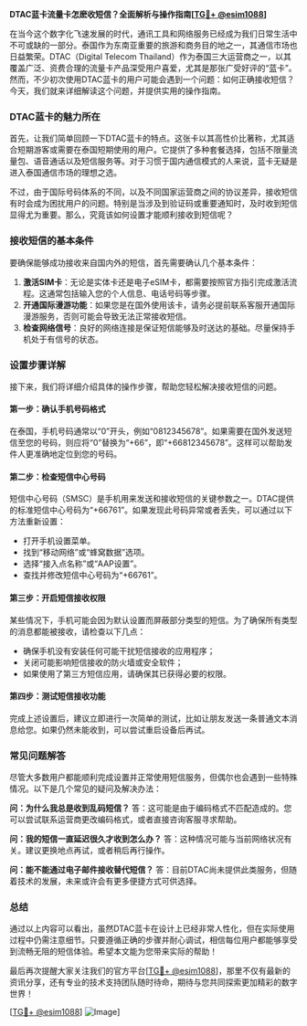 **DTAC蓝卡流量卡怎麽收短信？全面解析与操作指南[[TG💪+ @esim1088](https://t.me/s/esim1088)]**

在当今这个数字化飞速发展的时代，通讯工具和网络服务已经成为我们日常生活中不可或缺的一部分。泰国作为东南亚重要的旅游和商务目的地之一，其通信市场也日益繁荣。DTAC（Digital Telecom Thailand）作为泰国三大运营商之一，以其覆盖广泛、资费合理的流量卡产品深受用户喜爱，尤其是那张广受好评的“蓝卡”。然而，不少初次使用DTAC蓝卡的用户可能会遇到一个问题：如何正确接收短信？今天，我们就来详细解读这个问题，并提供实用的操作指南。

### DTAC蓝卡的魅力所在

首先，让我们简单回顾一下DTAC蓝卡的特点。这张卡以其高性价比著称，尤其适合短期游客或需要在泰国短期使用的用户。它提供了多种套餐选择，包括不限量流量包、语音通话以及短信服务等。对于习惯于国内通信模式的人来说，蓝卡无疑是进入泰国通信市场的理想之选。

不过，由于国际号码体系的不同，以及不同国家运营商之间的协议差异，接收短信有时会成为困扰用户的问题。特别是当涉及到验证码或重要通知时，及时收到短信显得尤为重要。那么，究竟该如何设置才能顺利接收到短信呢？

### 接收短信的基本条件

要确保能够成功接收来自国内外的短信，首先需要确认几个基本条件：

1. **激活SIM卡**：无论是实体卡还是电子eSIM卡，都需要按照官方指引完成激活流程。这通常包括输入您的个人信息、电话号码等步骤。
2. **开通国际漫游功能**：如果您是在国外使用该卡，请务必提前联系客服开通国际漫游服务，否则可能会导致无法正常接收短信。
3. **检查网络信号**：良好的网络连接是保证短信能够及时送达的基础。尽量保持手机处于有信号的状态。

### 设置步骤详解

接下来，我们将详细介绍具体的操作步骤，帮助您轻松解决接收短信的问题。

#### 第一步：确认手机号码格式
在泰国，手机号码通常以“0”开头，例如“0812345678”。如果需要在国外发送短信至您的号码，则应将“0”替换为“+66”，即“+66812345678”。这样可以帮助发件人更准确地定位到您的号码。

#### 第二步：检查短信中心号码
短信中心号码（SMSC）是手机用来发送和接收短信的关键参数之一。DTAC提供的标准短信中心号码为“+66761”。如果发现此号码异常或者丢失，可以通过以下方法重新设置：
- 打开手机设置菜单。
- 找到“移动网络”或“蜂窝数据”选项。
- 选择“接入点名称”或“AAP设置”。
- 查找并修改短信中心号码为“+66761”。

#### 第三步：开启短信接收权限
某些情况下，手机可能会因为默认设置而屏蔽部分类型的短信。为了确保所有类型的消息都能被接收，请检查以下几点：
- 确保手机没有安装任何可能干扰短信接收的应用程序；
- 关闭可能影响短信接收的防火墙或安全软件；
- 如果使用了第三方短信应用，请确保其已获得必要的权限。

#### 第四步：测试短信接收功能
完成上述设置后，建议立即进行一次简单的测试，比如让朋友发送一条普通文本消息给您。如果仍然未能收到，可以尝试重启设备后再试。

### 常见问题解答

尽管大多数用户都能顺利完成设置并正常使用短信服务，但偶尔也会遇到一些特殊情况。以下是几个常见的疑问及解决办法：

**问：为什么我总是收到乱码短信？**
答：这可能是由于编码格式不匹配造成的。您可以尝试联系运营商更改编码格式，或者直接咨询客服寻求帮助。

**问：我的短信一直延迟很久才收到怎么办？**
答：这种情况可能与当前网络状况有关。建议更换地点再试，或者稍后再行操作。

**问：能不能通过电子邮件接收替代短信？**
答：目前DTAC尚未提供此类服务，但随着技术的发展，未来或许会有更多便捷方式可供选择。

### 总结

通过以上内容可以看出，虽然DTAC蓝卡在设计上已经非常人性化，但在实际使用过程中仍需注意细节。只要遵循正确的步骤并耐心调试，相信每位用户都能够享受到流畅无阻的短信体验。希望本文能为您带来实际的帮助！

最后再次提醒大家关注我们的官方平台[[TG💪+ @esim1088](https://t.me/s/esim1088)]，那里不仅有最新的资讯分享，还有专业的技术支持团队随时待命，期待与您共同探索更加精彩的数字世界！ 

[[TG💪+ @esim1088](https://t.me/s/esim1088)] ![Image](https://i.postimg.cc/4NQfJmqS/Snipaste-2025-05-13-00-14-12.png)]